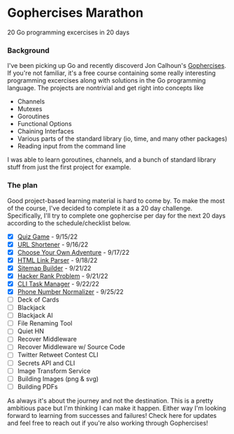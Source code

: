# Gophercises Marathon
20 Go programming excercises in 20 days

### Background
I've been picking up Go and recently discoverd Jon Calhoun's [Gophercises](https://gophercises.com/). If you're not familiar, it's a free course containing some really interesting programming excercises along with solutions in the Go programming language. The projects are nontrivial and get right into concepts like

- Channels
- Mutexes
- Goroutines
- Functional Options
- Chaining Interfaces
- Various parts of the standard library (io, time, and many other packages)
- Reading input from the command line

I was able to learn goroutines, channels, and a bunch of standard library stuff from just the first project for example. 
### The plan
Good project-based learning material is hard to come by. To make the most of the course, I've decided to complete it as a 20 day challenge.
Specifically, I'll try to complete one gophercise per day for the next 20 days according to the schedule/checklist below.

- [x] [Quiz Game](https://github.com/pahyde/gophercises/tree/master/quiz)  - 9/15/22
- [x] [URL Shortener](https://github.com/pahyde/gophercises/tree/master/urlshort)  - 9/16/22
- [x] [Choose Your Own Adventure](https://github.com/pahyde/gophercises/tree/master/cyoa) - 9/17/22
- [x] [HTML Link Parser](https://github.com/pahyde/gophercises/tree/master/link) - 9/18/22
- [x] [Sitemap Builder](https://github.com/pahyde/gophercises/tree/master/sitemap) - 9/21/22
- [x] [Hacker Rank Problem](https://github.com/pahyde/gophercises/tree/master/hackerrank) - 9/21/22
- [x] [CLI Task Manager](https://github.com/pahyde/gophercises/tree/master/task) - 9/22/22
- [x] [Phone Number Normalizer](https://github.com/pahyde/gophercises/tree/master/phone) - 9/25/22
- [ ] Deck of Cards
- [ ] Blackjack
- [ ] Blackjack AI
- [ ] File Renaming Tool
- [ ] Quiet HN
- [ ] Recover Middleware
- [ ] Recover Middleware w/ Source Code
- [ ] Twitter Retweet Contest CLI
- [ ] Secrets API and CLI
- [ ] Image Transform Service
- [ ] Building Images (png & svg)
- [ ] Building PDFs 

As always it's about the journey and not the destination. This is a pretty ambitious pace but I'm thinking I can make it happen. Either way I'm looking forward to learning from successes and failures!
Check here for updates and feel free to reach out if you're also working through Gophercises!
